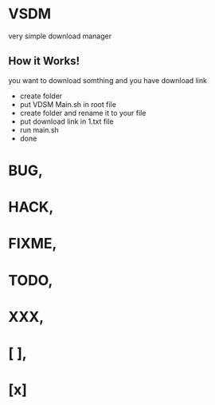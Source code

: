 # VSDM
very simple download manager

## How it Works!
you want to download somthing and you have download link

- create folder
- put VDSM Main.sh in root file 
- create folder and rename it to your file
- put download link in 1.txt file
- run main.sh
- done

# BUG,
# HACK,
# FIXME,
# TODO,
# XXX,
# [ ],
# [x]